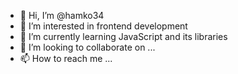 - 👋 Hi, I’m @hamko34
- 👀 I’m interested in frontend development
- 🌱 I’m currently learning JavaScript and its libraries
- 💞️ I’m looking to collaborate on ...
- 📫 How to reach me ...

<!---
hamko34/hamko34 is a ✨ special ✨ repository because its `README.md` (this file) appears on your GitHub profile.
You can click the Preview link to take a look at your changes.
--->
